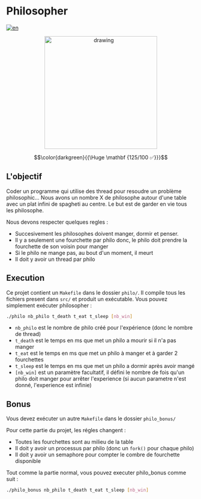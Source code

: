 # Philosopher

[![en](https://img.shields.io/badge/Language-en-red)](README.md)

<p align="center"><img src="https://i.imgur.com/lcSX7KA.jpeg" alt="drawing" width="300"/></p>

$$\color{darkgreen}{{\Huge \mathbf {125/100 ✅}}}$$

## L'objectif

Coder un programme qui utilise des thread pour resoudre un problème philosophic...
Nous avons un nombre X de philosophe autour d'une table avec un plat infini de spagheti au centre. Le but est de garder en vie tous les philosophe.

Nous devons respecter quelques regles :
- Succesivement les philosophes doivent manger, dormir et penser.
- Il y a seulement une fourchette par philo donc, le philo doit prendre la fourchette de son voisin pour manger
- Si le philo ne mange pas, au bout d'un moment, il meurt
- Il doit y avoir un thread par philo

## Execution

Ce projet contient un `Makefile` dans le dossier `philo/`.
Il compile tous les fichiers present dans `src/` et produit un exécutable.
Vous pouvez simplement exécuter philosopher :
````sh
./philo nb_philo t_death t_eat t_sleep [nb_win]
````
- `nb_philo` est le nombre de philo créé pour l'expérience (donc le nombre de thread)
- `t_death` est le temps en ms que met un philo a mourir si il n'a pas manger
- `t_eat` est le temps en ms que met un philo à manger et à garder 2 fourchettes
- `t_sleep` est le temps en ms que met un philo a dormir après avoir mangé
- `[nb_win]` est un paramètre facultatif, il défini le nombre de fois qu'un philo doit manger pour arrêter l'experience (si aucun parametre n'est donné, l'experience est infinie)

## Bonus

Vous devez exécuter un autre `Makefile` dans le dossier `philo_bonus/`

Pour cette partie du projet, les régles changent :
- Toutes les fourchettes sont au milieu de la table
- Il doit y avoir un processus par philo (donc un `fork()` pour chaque philo)
- Il doit y avoir un semaphore pour compter le combre de fourchette disponible

Tout comme la partie normal, vous pouvez executer philo_bonus comme suit :
````sh
./philo_bonus nb_philo t_death t_eat t_sleep [nb_win]
````